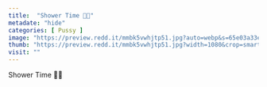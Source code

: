 ```yaml
---
title:  "Shower Time 💞💦"
metadate: "hide"
categories: [ Pussy ]
image: "https://preview.redd.it/mmbk5vwhjtp51.jpg?auto=webp&s=65e03a33e9f12765b844839515c044a3d67390e4"
thumb: "https://preview.redd.it/mmbk5vwhjtp51.jpg?width=1080&crop=smart&auto=webp&s=4be94d8c9213ec01d45427e97b7c02bfbacd2682"
visit: ""
---
```

Shower Time 💞💦
